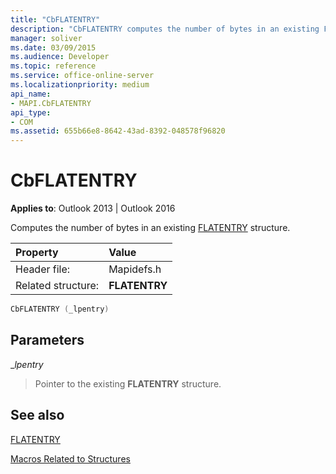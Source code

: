 ```yaml
---
title: "CbFLATENTRY"
description: "CbFLATENTRY computes the number of bytes in an existing FLATENTRY structure."
manager: soliver
ms.date: 03/09/2015
ms.audience: Developer
ms.topic: reference
ms.service: office-online-server
ms.localizationpriority: medium
api_name:
- MAPI.CbFLATENTRY
api_type:
- COM
ms.assetid: 655b66e8-8642-43ad-8392-048578f96820
---
```


# CbFLATENTRY

  
  
**Applies to**: Outlook 2013 | Outlook 2016 
  
Computes the number of bytes in an existing [FLATENTRY](flatentry.md) structure. 
  
|Property |Value |
|:-----|:-----|
|Header file:  <br/> |Mapidefs.h  <br/> |
|Related structure:  <br/> |**FLATENTRY** <br/> |
   
```cpp
CbFLATENTRY (_lpentry)
```

## Parameters

 __lpentry_
  
> Pointer to the existing **FLATENTRY** structure. 
    
## See also



[FLATENTRY](flatentry.md)


[Macros Related to Structures](macros-related-to-structures.md)

